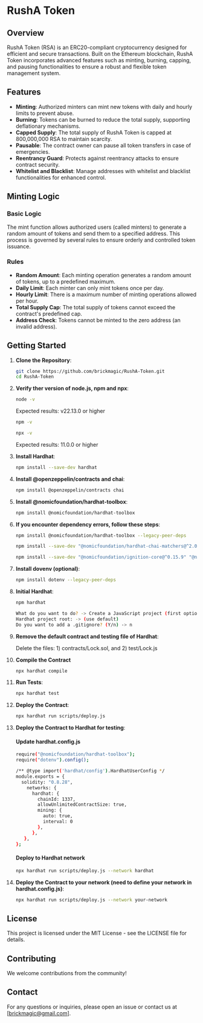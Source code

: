 # RushA Token

## Overview
RushA Token (RSA) is an ERC20-compliant cryptocurrency designed for efficient and secure transactions. Built on the Ethereum blockchain, RushA Token incorporates advanced features such as minting, burning, capping, and pausing functionalities to ensure a robust and flexible token management system.

## Features
- **Minting**: Authorized minters can mint new tokens with daily and hourly limits to prevent abuse.
- **Burning**: Tokens can be burned to reduce the total supply, supporting deflationary mechanisms.
- **Capped Supply**: The total supply of RushA Token is capped at 800,000,000 RSA to maintain scarcity.
- **Pausable**: The contract owner can pause all token transfers in case of emergencies.
- **Reentrancy Guard**: Protects against reentrancy attacks to ensure contract security.
- **Whitelist and Blacklist**: Manage addresses with whitelist and blacklist functionalities for enhanced control.

## Minting Logic
### Basic Logic
The mint function allows authorized users (called minters) to generate a random amount of tokens and send them to a specified address. This process is governed by several rules to ensure orderly and controlled token issuance.

### Rules
- **Random Amount**: Each minting operation generates a random amount of tokens, up to a predefined maximum.
- **Daily Limit**: Each minter can only mint tokens once per day.
- **Hourly Limit**: There is a maximum number of minting operations allowed per hour.
- **Total Supply Cap**: The total supply of tokens cannot exceed the contract's predefined cap.
- **Address Check**: Tokens cannot be minted to the zero address (an invalid address).

## Getting Started
1. **Clone the Repository**:
   ```bash
   git clone https://github.com/brickmagic/RushA-Token.git
   cd RushA-Token
   ```


2. **Verify ther version of node.js, npm and npx**:
   ```bash
   node -v
   ```
    Expected results: v22.13.0 or higher

   ```bash
   npm -v
   ```     
   ```bash
   npx -v
   ```   
   Expected results: 11.0.0 or higher
   
3. **Install Hardhat**:
   ```bash
   npm install --save-dev hardhat
   ```

4. **Install @openzeppelin/contracts and chai**:
   ```bash
   npm install @openzeppelin/contracts chai 
   ```

5. **Install @nomicfoundation/hardhat-toolbox**:
   ```bash
   npm install @nomicfoundation/hardhat-toolbox
   ```

6. **If you encounter dependency errors, follow these steps**:
   ```bash
   npm install @nomicfoundation/hardhat-toolbox --legacy-peer-deps   
   ```

   ```bash
   npm install --save-dev "@nomicfoundation/hardhat-chai-matchers@^2.0.0" "@nomicfoundation/hardhat-ethers@^3.0.0" "@nomicfoundation/hardhat-ignition-ethers@^0.15.0" "@nomicfoundation/hardhat-network-helpers@^1.0.0" "@nomicfoundation/hardhat-verify@^2.0.0" "@typechain/ethers-v6@^0.5.0" "@typechain/hardhat@^9.0.0" "@types/chai@^4.2.0" "@types/mocha@>=9.1.0" "ethers@^6.4.0" "hardhat-gas-reporter@^1.0.8" "solidity-coverage@^0.8.1" "ts-node@>=8.0.0" "typechain@^8.3.0" "typescript@>=4.5.0" --legacy-peer-deps
   ```

   ```bash
   npm install --save-dev "@nomicfoundation/ignition-core@^0.15.9" "@nomicfoundation/hardhat-ignition@^0.15.9" --legacy-peer-deps
   ```

7. **Install dovenv (optional)**:
   ```bash
   npm install dotenv --legacy-peer-deps
   ```

8. **Initial Hardhat**:
   ```bash
   npm hardhat
   ```
   ```bash
   What do you want to do? -> Create a JavaScript project (first option)
   Hardhat project root: -> (use default)
   Do you want to add a .gitignore? (Y/n) -> n
   ```

9. **Remove the default contract and testing file of Hardhat**:

   Delete the files: 1) contracts/Lock.sol, and 2) test/Lock.js
   
10. **Compile the Contract**
    ```bash
    npx hardhat compile
    ```

11. **Run Tests**:
    ```bash
    npx hardhat test
    ```

12. **Deploy the Contract**:
    ```bash
    npx hardhat run scripts/deploy.js
    ```

13. **Deploy the Contract to Hardhat for testing**:

    #### Update hardhat.config.js
    
    ```bash
    require("@nomicfoundation/hardhat-toolbox");
    require("dotenv").config();
    
    /** @type import('hardhat/config').HardhatUserConfig */
    module.exports = {
      solidity: "0.8.28",
        networks: {
          hardhat: {
            chainId: 1337,
            allowUnlimitedContractSize: true,
            mining: {
              auto: true,
              interval: 0
            },
          }, 
       }, 
    };
    ```
    #### Deploy to Hardhat network
    ```bash
    npx hardhat run scripts/deploy.js --network hardhat  
    ```

14. **Deploy the Contract to your network (need to define your network in hardhat.config.js)**:
    ```bash
    npx hardhat run scripts/deploy.js --network your-network
    ```

## License
This project is licensed under the MIT License - see the LICENSE file for details.

## Contributing
We welcome contributions from the community!

## Contact
For any questions or inquiries, please open an issue or contact us at [brickmagic@gmail.com].